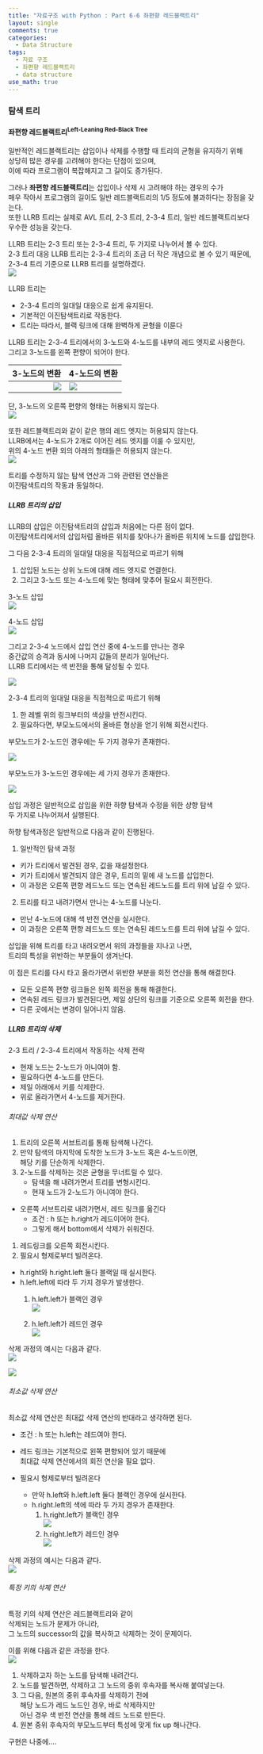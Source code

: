 ```yaml
---
title: "자료구조 with Python : Part 6-6 좌편향 레드블랙트리"
layout: single
comments: true
categories:
  - Data Structure
tags:
  - 자료 구조
  - 좌편향 레드블랙트리
  - data structure
use_math: true
---
```


### 탐색 트리


#### 좌편향 레드블랙트리<sup>Left-Leaning Red-Black Tree</sup>

일반적인 레드블랙트리는 삽입이나 삭제를 수행할 때 트리의 균형을 유지하기 위해  
상당히 많은 경우를 고려해야 한다는 단점이 있으며,  
이에 따라 프로그램이 복잡해지고 그 길이도 증가된다.

그러나 **좌편향 레드블랙트리**는 삽입이나 삭제 시 고려해야 하는 경우의 수가  
매우 작아서 프로그램의 길이도 일반 레드블랙트리의 1/5 정도에 불과하다는 장점을 갖는다.  
또한 LLRB 트리는 실제로 AVL 트리, 2-3 트리, 2-3-4 트리, 일반 레드블랙트리보다 우수한 성능을 갖는다.

LLRB 트리는 2-3 트리 또는 2-3-4 트리, 두 가지로 나누어서 볼 수 있다.  
2-3 트리 대응 LLRB 트리는 2-3-4 트리의 조금 더 작은 개념으로 볼 수 있기 때문에,  
2-3-4 트리 기준으로 LLRB 트리를 설명하겠다.  
![](https://raw.githubusercontent.com/anywhere133/anywhere133.github.io/master/_posts/picture/LLRB_2_3_4Tree.JPG)

LLRB 트리는
* 2-3-4 트리의 일대일 대응으로 쉽게 유지된다.  
* 기본적인 이진탐색트리로 작동한다.  
* 트리는 따라서, 블랙 링크에 대해 완벽하게 균형을 이룬다

LLRB 트리는 2-3-4 트리에서의 3-노드와 4-노드를 내부의 레드 엣지로 사용한다.  
그리고 3-노드를 왼쪽 편향이 되어야 한다.  

3-노드의 변환                   | 4-노드의 변환
-----------------------------:|:------------------------------
![](https://raw.githubusercontent.com/anywhere133/anywhere133.github.io/master/_posts/picture/LLRB_3_node.JPG)|![](https://raw.githubusercontent.com/anywhere133/anywhere133.github.io/master/_posts/picture/LLRB_4_node.JPG)

단, 3-노드의 오른쪽 편향의 형태는 허용되지 않는다.  
![](https://raw.githubusercontent.com/anywhere133/anywhere133.github.io/master/_posts/picture/LLRB_right_leaning.JPG)

또한 레드블랙트리와 같이 같은 행의 레드 엣지는 허용되지 않는다.  
LLRB에서는 4-노드가 2개로 이어진 레드 엣지를 이룰 수 있지만,  
위의 4-노드 변환 외의 아래의 형태들은 허용되지 않는다.  
![](https://raw.githubusercontent.com/anywhere133/anywhere133.github.io/master/_posts/picture/LLRB_representation_4_node.JPG)

트리를 수정하지 않는 탐색 연산과 그와 관련된 연산들은  
이진탐색트리의 작동과 동일하다.

##### LLRB 트리의 삽입

LLRB의 삽입은 이진탐색트리의 삽입과 처음에는 다른 점이 없다.  
이진탐색트리에서의 삽입처럼 올바른 위치를 찾아나가 올바른 위치에 노드를 삽입한다.

그 다음 2-3-4 트리의 일대일 대응을 직접적으로 따르기 위해  
1. 삽입된 노드는 상위 노드에 대해 레드 엣지로 연결한다.
2. 그리고 3-노드 또는 4-노드에 맞는 형태에 맞추어 필요시 회전한다.

3-노드 삽입  
![](https://raw.githubusercontent.com/anywhere133/anywhere133.github.io/master/_posts/picture/LLRB_insert_2_node.JPG)

4-노드 삽입  
![](https://raw.githubusercontent.com/anywhere133/anywhere133.github.io/master/_posts/picture/LLRB_insert_3_node.JPG)

그리고 2-3-4 노드에서 삽입 연산 중에 4-노드를 만나는 경우  
중간값의 승격과 동시에 나머지 값들의 분리가 일어난다.  
LLRB 트리에서는 색 반전을 통해 달성될 수 있다.

![](https://raw.githubusercontent.com/anywhere133/anywhere133.github.io/master/_posts/picture/LLRB_color_filp.JPG)

2-3-4 트리의 일대일 대응을 직접적으로 따르기 위해  
1. 한 레벨 위의 링크부터의 색상을 반전시킨다.  
2. 필요하다면, 부모노드에서의 올바른 형상을 얻기 위해 회전시킨다.  

부모노드가 2-노드인 경우에는 두 가지 경우가 존재한다.  

![](https://raw.githubusercontent.com/anywhere133/anywhere133.github.io/master/_posts/picture/LLRB_flip_color_case.JPG)

부모노드가 3-노드인 경우에는 세 가지 경우가 존재한다.  

![](https://raw.githubusercontent.com/anywhere133/anywhere133.github.io/master/_posts/picture/LLRB_flip_color_case2.JPG)

삽입 과정은 일반적으로 삽입을 위한 하향 탐색과 수정을 위한 상향 탐색  
두 가지로 나누어져서 실행된다.

하향 탐색과정은 일반적으로 다음과 같이 진행된다.  
1. 일반적인 탐색 과정
  * 키가 트리에서 발견된 경우, 값을 재설정한다.
  * 키가 트리에서 발견되지 않은 경우, 트리의 밑에 새 노드를 삽입한다.
  * 이 과정은 오른쪽 편향 레드노드 또는 연속된 레드노드를
    트리 위에 남길 수 있다.

2. 트리를 타고 내려가면서 만나는 4-노드를 나눈다.
  * 만난 4-노드에 대해 색 반전 연산을 실시한다.
  * 이 과정은 오른쪽 편향 레드노드 또는 연속된 레드노드를
    트리 위에 남길 수 있다.

삽입을 위해 트리를 타고 내려오면서 위의 과정들을 지나고 나면,  
트리의 특성을 위반하는 부분들이 생겨난다.

이 점은 트리를 다시 타고 올라가면서 위반한 부분을 회전 연산을 통해 해결한다.  
* 모든 오른쪽 편향 링크들은 왼쪽 회전을 통해 해결한다.
* 연속된 레드 링크가 발견된다면, 제일 상단의 링크를 기준으로 오른쪽 회전을 한다.
* 다른 곳에서는 변경이 일어나지 않음.


##### LLRB 트리의 삭제

2-3 트리 / 2-3-4 트리에서 작동하는 삭제 전략  
* 현재 노드는 2-노드가 아니여야 함.
* 필요하다면 4-노드를 만든다.
* 제일 아래에서 키를 삭제한다.
* 위로 올라가면서 4-노드를 제거한다.

###### 최대값 삭제 연산
1. 트리의 오른쪽 서브트리를 통해 탐색해 나간다.
2. 만약 탐색의 마지막에 도착한 노드가 3-노드 혹은 4-노드이면,  
   해당 키를 단순하게 삭제한다.
3. 2-노드를 삭제하는 것은 균형을 무너트릴 수 있다.
    * 탐색을 해 내려가면서 트리를 변형시킨다.
    * 현재 노드가 2-노드가 아니여야 한다.

* 오른쪽 서브트리로 내려가면서, 레드 링크를 옮긴다
  * 조건 : h 또는 h.right가 레드이어야 한다.
  * 그렇게 해서 bottom에서 삭제가 쉬워진다.

1. 레드링크를 오른쪽 회전시킨다.
2. 필요시 형제로부터 빌려온다.
  * h.right와 h.right.left 둘다 블랙일 때 실시한다.
  * h.left.left에 따라 두 가지 경우가 발생한다.
    1. h.left.left가 블랙인 경우  
       ![](https://raw.githubusercontent.com/anywhere133/anywhere133.github.io/master/_posts/picture/LLRB_HLL_black.JPG)

    2. h.left.left가 레드인 경우  
       ![](https://raw.githubusercontent.com/anywhere133/anywhere133.github.io/master/_posts/picture/LLRB_HLL_red.JPG)

삭제 과정의 예시는 다음과 같다.  
![](https://raw.githubusercontent.com/anywhere133/anywhere133.github.io/master/_posts/picture/LLRB_del_max.JPG)

![](https://raw.githubusercontent.com/anywhere133/anywhere133.github.io/master/_posts/picture/LLRB_del_max2.JPG)


###### 최소값 삭제 연산
최소값 삭제 연산은 최대값 삭제 연산의 반대라고 생각하면 된다.

* 조건 : h 또는 h.left는 레드여야 한다.

* 레드 링크는 기본적으로 왼쪽 편향되어 있기 때문에  
  최대값 삭제 연산에서의 회전 연산을 필요 없다.
* 필요시 형제로부터 빌려온다
  * 만약 h.left와 h.left.left 둘다 블랙인 경우에 실시한다.
  * h.right.left의 색에 따라 두 가지 경우가 존재한다.
    1. h.right.left가 블랙인 경우  
![](https://raw.githubusercontent.com/anywhere133/anywhere133.github.io/master/_posts/picture/LLRB_HRL_black.JPG)
    2. h.right.left가 레드인 경우  
![](https://raw.githubusercontent.com/anywhere133/anywhere133.github.io/master/_posts/picture/LLRB_HRL_red.JPG)

삭제 과정의 예시는 다음과 같다.  
![](https://raw.githubusercontent.com/anywhere133/anywhere133.github.io/master/_posts/picture/LLRB_del_min.JPG)


###### 특정 키의 삭제 연산
특정 키의 삭제 연산은 레드블랙트리와 같이  
삭제되는 노드가 문제가 아니라,  
그 노드의 successor의 값을 복사하고 삭제하는 것이 문제이다.

이를 위해 다음과 같은 과정을 한다.  
![](https://raw.githubusercontent.com/anywhere133/anywhere133.github.io/master/_posts/picture/LLRB_del.JPG)

1. 삭제하고자 하는 노드를 탐색해 내려간다.
2. 노드를 발견하면, 삭제하고 그 노드의 중위 후속자를 복사해 붙여넣는다.
3. 그 다음, 원본의 중위 후속자를 삭제하기 전에  
   해당 노드가 레드 노드인 경우, 바로 삭제하지만  
   아닌 경우 색 반전 연산을 통해 레드 노드로 만든다.
4. 원본 중위 후속자의 부모노드부터 특성에 맞게 fix up 해나간다.


구현은 나중에....
